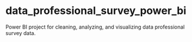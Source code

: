 # data_professional_survey_power_bi
Power BI project for cleaning, analyzing, and visualizing data professional survey data.
